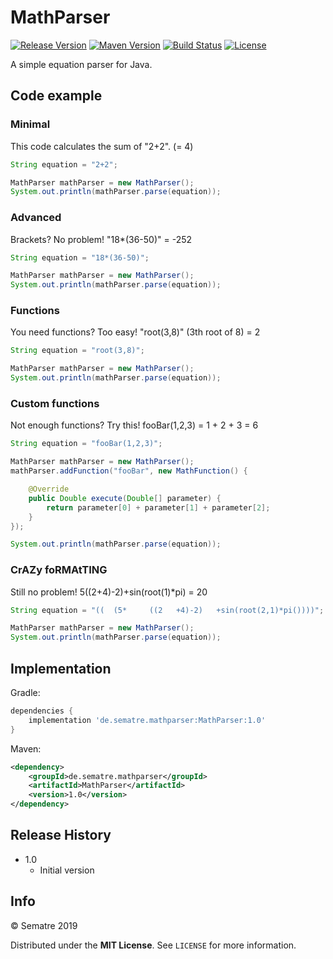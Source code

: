 # MathParser
[![Release Version][release-image]][release-url]
[![Maven Version][maven-image]][maven-url]
[![Build Status][travis-image]][travis-url]
[![License][license-image]][license-url]


A simple equation parser for Java.

## Code example

### Minimal
This code calculates the sum of "2+2". (= 4)
```java
String equation = "2+2";

MathParser mathParser = new MathParser();
System.out.println(mathParser.parse(equation));
```

### Advanced
Brackets? No problem! "18*(36-50)" = -252
```java
String equation = "18*(36-50)";

MathParser mathParser = new MathParser();
System.out.println(mathParser.parse(equation));
```

### Functions
You need functions? Too easy! "root(3,8)" (3th root of 8) = 2
```java
String equation = "root(3,8)";

MathParser mathParser = new MathParser();
System.out.println(mathParser.parse(equation));
```

### Custom functions
Not enough functions? Try this! fooBar(1,2,3) = 1 + 2 + 3 = 6
```java
String equation = "fooBar(1,2,3)";

MathParser mathParser = new MathParser();
mathParser.addFunction("fooBar", new MathFunction() {

	@Override
	public Double execute(Double[] parameter) {
		return parameter[0] + parameter[1] + parameter[2];
	}
});

System.out.println(mathParser.parse(equation));
```

### CrAZy foRMAtTING
Still no problem! 5((2+4)-2)+sin(root(1)*pi) = 20
```java
String equation = "((  (5*     ((2   +4)-2)   +sin(root(2,1)*pi())))";

MathParser mathParser = new MathParser();
System.out.println(mathParser.parse(equation));
```

## Implementation
Gradle:
```gradle
dependencies {
	implementation 'de.sematre.mathparser:MathParser:1.0'
}
```

Maven:
```xml
<dependency>
	<groupId>de.sematre.mathparser</groupId>
	<artifactId>MathParser</artifactId>
	<version>1.0</version>
</dependency>
```

## Release History
* 1.0
    * Initial version

## Info
© Sematre 2019

Distributed under the **MIT License**. See ``LICENSE`` for more information.

[release-image]: https://img.shields.io/github/release/Sematre/MathParser.svg?style=flat-square
[release-url]: https://github.com/Sematre/MathParser/releases/latest

[maven-image]: https://img.shields.io/maven-central/v/de.sematre.mathparser/MathParser.svg?style=flat-square
[maven-url]: https://search.maven.org/artifact/de.sematre.mathparser/MathParser/

[travis-image]: https://img.shields.io/travis/com/Sematre/MathParser.svg?style=flat-square
[travis-url]: https://travis-ci.com/Sematre/MathParser

[license-image]: https://img.shields.io/github/license/Sematre/MathParser.svg?style=flat-square
[license-url]: https://github.com/Sematre/MathParser/blob/master/LICENSE
